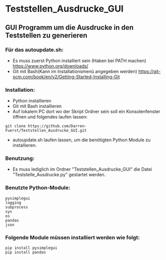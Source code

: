 # Teststellen_Ausdrucke_GUI
## GUI Programm um die Ausdrucke in den Teststellen zu generieren

### Für das autoupdate.sh:
* Es muss zuerst Python installiert sein (Haken bei PATH machen) https://www.python.org/downloads/
* Git mit Bash(Kann im Installationsmenü angegeben werden) https://git-scm.com/book/en/v2/Getting-Started-Installing-Git

### Installation:
* Python installieren
* Git mit Bash installieren
* Auf lokalem PC dort wo der Skript Ordner sein soll ein Konsolenfenster öffnen und folgendes laufen lassen:

 ``` 
 git clone https://github.com/Darren-Fuerst/Teststellen_Ausdrucke_GUI.git 
 ``` 
 * autoupdate.sh laufen lassen, um die benötigten Python Module zu installieren.
 
 ### Benutzung:
 * Es muss lediglich im Ordner "Teststellen_Ausdrucke_GUI" die Datei "Teststelle_Ausdrucke.py" gestartet werden.
 
### Benutzte Python-Module:
```
pysimplegui
logging
subprocess
sys
os
pandas
json
```

### Folgende Module müssen installiert werden wie folgt:
```
pip install pysimplegui
pip install pandas
```

